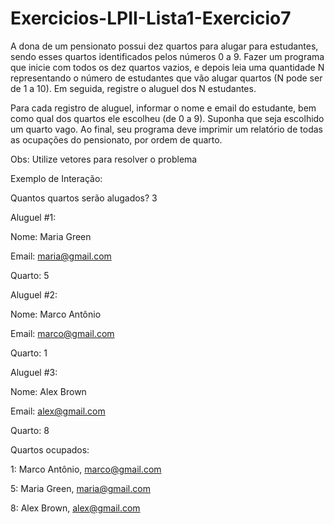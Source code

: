 # Exercicios-LPII-Lista1-Exercicio7
A dona de um pensionato possui dez quartos para alugar para estudantes, sendo esses quartos identificados pelos números 0 a 9. Fazer um programa que inicie com todos os dez quartos vazios, e depois leia uma quantidade N representando o número de estudantes que vão alugar quartos (N pode ser de 1 a 10). Em seguida, registre o aluguel dos N estudantes. 

Para cada registro de aluguel, informar o nome e email do estudante, bem como qual dos quartos ele escolheu (de 0 a 9). Suponha que seja escolhido um quarto vago. Ao final, seu programa deve imprimir um relatório de todas as ocupações do pensionato, por ordem de quarto.

Obs: Utilize vetores para resolver o problema

Exemplo de Interação:

Quantos quartos serão alugados? 3

Aluguel #1:

Nome: Maria Green

Email: maria@gmail.com

Quarto: 5

Aluguel #2:

Nome: Marco Antônio

Email: marco@gmail.com

Quarto: 1

Aluguel #3:

Nome: Alex Brown

Email: alex@gmail.com

Quarto: 8

Quartos ocupados:

1: Marco Antônio, marco@gmail.com

5: Maria Green, maria@gmail.com

8: Alex Brown, alex@gmail.com
